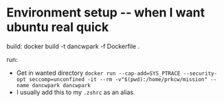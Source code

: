 # Environment setup -- when I want ubuntu real quick
build:
docker build -t dancwpark -f Dockerfile .

run:
* Get in wanted directory
`docker run --cap-add=SYS_PTRACE --security-opt seccomp=unconfined -it --rm -v"$(pwd):/home/prkcw/mission" --name dancwpark dancwpark`
* I usually add this to my `.zshrc` as an alias.
